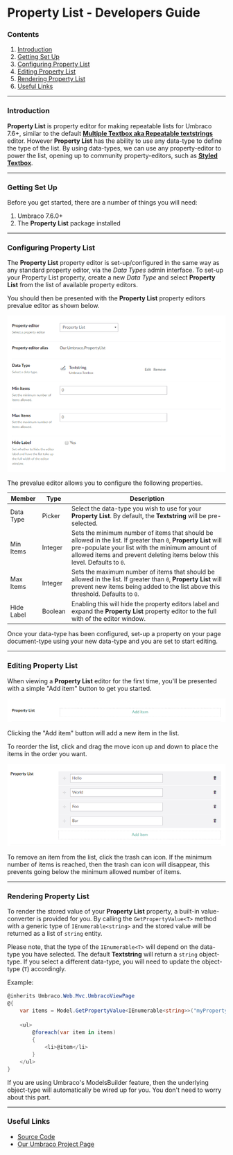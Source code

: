 # Property List - Developers Guide

### Contents

1. [Introduction](#introduction)
2. [Getting Set Up](#getting-set-up)
3. [Configuring Property List](#configuring-property-list)
4. [Editing Property List](#editing-property-list)
5. [Rendering Property List](#rendering-property-list)
6. [Useful Links](#useful-links)

---

### Introduction

**Property List** is property editor for making repeatable lists for Umbraco 7.6+, similar to the default [**Multiple Textbox aka Repeatable textstrings**](https://our.umbraco.com/documentation/getting-started/backoffice/property-editors/built-in-property-editors/Multiple-Textbox) editor. However **Property List** has the ability to use any data-type to define the type of the list. By using data-types, we can use any property-editor to power the list, opening up to community property-editors, such as [**Styled Textbox**](https://our.umbraco.com/projects/backoffice-extensions/styled-textbox/).

---

### Getting Set Up

Before you get started, there are a number of things you will need:

1. Umbraco 7.6.0+
2. The **Property List** package installed

---

### Configuring Property List

The **Property List** property editor is set-up/configured in the same way as any standard property editor, via the *Data Types* admin interface. To set-up your Property List property, create a new *Data Type* and select **Property List** from the list of available property editors.

You should then be presented with the **Property List** property editors prevalue editor as shown below.

![Property List - Prevalue Editor](img/screenshots/property-list-data-prevalues.png)

The prevalue editor allows you to configure the following properties.

| Member          | Type    | Description |
|-----------------|---------|-------------|
| Data Type       | Picker  | Select the data-type you wish to use for your **Property List**. By default, the **Textstring** will be pre-selected. |
| Min Items       | Integer | Sets the minimum number of items that should be allowed in the list. If greater than `0`, **Property List** will pre-populate your list with the minimum amount of allowed items and prevent deleting items below this level. Defaults to `0`.
| Max Items       | Integer | Sets the maximum number of items that should be allowed in the list. If greater than `0`, **Property List** will prevent new items being added to the list above this threshold. Defaults to `0`. |
| Hide Label      | Boolean | Enabling this will hide the property editors label and expand the **Property List** property editor to the full with of the editor window. |

Once your data-type has been configured, set-up a property on your page document-type using your new data-type and you are set to start editing.

---

### Editing Property List

When viewing a **Property List** editor for the first time, you'll be presented with a simple "Add item" button to get you started.

![Property List - Add Item](img/screenshots/property-list-property-editor-01.png)

Clicking the "Add item" button will add a new item in the list.

To reorder the list, click and drag the move icon up and down to place the items in the order you want.

![Property List - Add Item](img/screenshots/property-list-property-editor-02.png)

To remove an item from the list, click the trash can icon. If the minimum number of items is reached, then the trash can icon will disappear, this prevents going below the minimum allowed number of items.

---

### Rendering Property List

To render the stored value of your **Property List** property, a built-in value-converter is provided for you. By calling the `GetPropertyValue<T>` method with a generic type of `IEnumerable<string>` and the stored value will be returned as a list of `string` entity.

Please note, that the type of the `IEnumerable<T>` will depend on the data-type you have selected. The default **Textstring** will return a `string` object-type. If you select a different data-type, you will need to update the object-type (`T`) accordingly.

Example:

```csharp
@inherits Umbraco.Web.Mvc.UmbracoViewPage
@{
	var items = Model.GetPropertyValue<IEnumerable<string>>("myPropertyAlias");

	<ul>
		@foreach(var item in items)
		{
			<li>@item</li>
		}
	</ul>
}
```

If you are using Umbraco's ModelsBuilder feature, then the underlying object-type will automatically be wired up for you. You don't need to worry about this part.

---

### Useful Links

* [Source Code](https://github.com/umco/umbraco-property-list)
* [Our Umbraco Project Page](http://our.umbraco.org/projects/backoffice-extensions/property-list)
